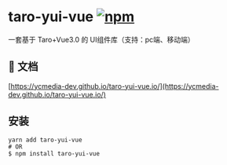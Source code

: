 # taro-yui-vue [![npm](https://img.shields.io/npm/v/taro-yui-vue.svg)](https://www.npmjs.com/package/taro-yui-vue)
一套基于 Taro+Vue3.0 的 UI组件库（支持：pc端、移动端）

## 📖 文档

[https://ycmedia-dev.github.io/taro-yui-vue.io/](https://ycmedia-dev.github.io/taro-yui-vue.io/)

## 安装

```
yarn add taro-yui-vue
# OR
$ npm install taro-yui-vue
```